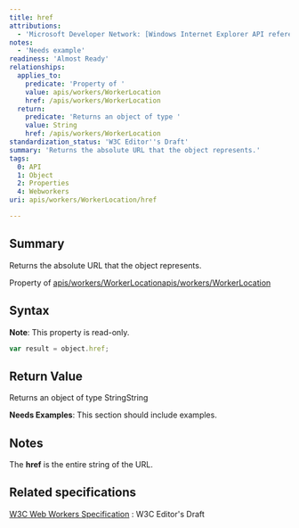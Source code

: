 ```yaml
---
title: href
attributions:
  - 'Microsoft Developer Network: [Windows Internet Explorer API reference Article](http://msdn.microsoft.com/en-us/library/ie/hh828809%28v=vs.85%29.aspx)'
notes:
  - 'Needs example'
readiness: 'Almost Ready'
relationships:
  applies_to:
    predicate: 'Property of '
    value: apis/workers/WorkerLocation
    href: /apis/workers/WorkerLocation
  return:
    predicate: 'Returns an object of type '
    value: String
    href: /apis/workers/WorkerLocation
standardization_status: 'W3C Editor''s Draft'
summary: 'Returns the absolute URL that the object represents.'
tags:
  0: API
  1: Object
  2: Properties
  4: Webworkers
uri: apis/workers/WorkerLocation/href

---
```

## Summary

Returns the absolute URL that the object represents.

Property of [apis/workers/WorkerLocation](/apis/workers/WorkerLocation)[apis/workers/WorkerLocation](/apis/workers/WorkerLocation)

## Syntax

**Note**: This property is read-only.

``` js
var result = object.href;
```

## Return Value

Returns an object of type StringString

**Needs Examples**: This section should include examples.

## Notes

The **href** is the entire string of the URL.

## Related specifications

[W3C Web Workers Specification](http://dev.w3.org/html5/workers)
:   W3C Editor's Draft
